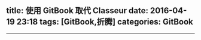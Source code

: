 title: 使用 GitBook 取代 Classeur
date: 2016-04-19 23:18
tags: [GitBook,折腾]
categories: GitBook
---

<!-- more -->

---